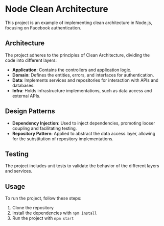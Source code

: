 # Node Clean Architecture

This project is an example of implementing clean architecture in Node.js, focusing on Facebook authentication.

## Architecture

The project adheres to the principles of Clean Architecture, dividing the code into different layers:

- **Application**: Contains the controllers and application logic.
- **Domain**: Defines the entities, errors, and interfaces for authentication.
- **Data**: Implements services and repositories for interaction with APIs and databases.
- **Infra**: Holds infrastructure implementations, such as data access and external APIs.

## Design Patterns

- **Dependency Injection**: Used to inject dependencies, promoting looser coupling and facilitating testing.
- **Repository Pattern**: Applied to abstract the data access layer, allowing for the substitution of repository implementations.

## Testing

The project includes unit tests to validate the behavior of the different layers and services.

## Usage

To run the project, follow these steps:

1. Clone the repository
2. Install the dependencies with `npm install`
3. Run the project with `npm start`

